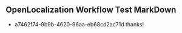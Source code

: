 ## OpenLocalization Workflow Test MarkDown
* a7462f74-9b9b-4620-96aa-eb68cd2ac71d thanks!

<!--HONumber=Jul16_HO5-->


